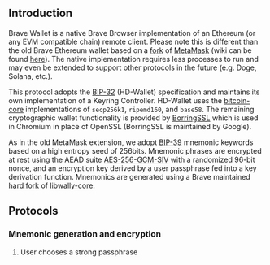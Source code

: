 ## Introduction

Brave Wallet is a native Brave Browser implementation of an Ethereum (or any EVM compatible chain) remote client. Please note this is different than the old Brave Ethereum wallet based on a [fork](https://github.com/brave/ethereum-remote-client) of [MetaMask](https://github.com/MetaMask/metamask-extension) (wiki can be found [here](https://github.com/brave/brave-browser/wiki/Brave-Ethereum-Remote-Client-Wallet-Seed-Information)). The native implementation requires less processes to run and may even be extended to support other protocols in the future (e.g. Doge, Solana, etc.).

This protocol adopts the [BIP-32](https://github.com/bitcoin/bips/blob/master/bip-0032.mediawiki) (HD-Wallet) specification and maintains its own implementation of a Keyring Controller. HD-Wallet uses the [bitcoin-core](https://github.com/bitcoin/bitcoin) implementations of `secp256k1`, `ripemd160`, and `base58`. The remaining cryptographic wallet functionality is provided by [BorringSSL](https://boringssl.googlesource.com/boringssl/) which is used in Chromium in place of OpenSSL (BorringSSL is maintained by Google).

As in the old MetaMask extension, we adopt [BIP-39](https://github.com/bitcoin/bips/blob/master/bip-0039.mediawiki) mnemonic keywords based on a high entropy seed of 256bits.  Mnemonic phrases are encrypted at rest using the AEAD suite [AES-256-GCM-SIV](https://datatracker.ietf.org/doc/html/rfc5297) with a randomized 96-bit nonce, and an encryption key derived by a user passphrase fed into a key derivation function. Mnemonics are generated using a Brave maintained [hard fork]([https://github.com/ElementsProject/libwally-core/commit/cd5b8c404352759d603208e08c59003aaeb9a6fa](https://github.com/ElementsProject/libwally-core/commit/cd5b8c404352759d603208e08c59003aaeb9a6fa)) of [libwally-core](https://github.com/ElementsProject/libwally-core).

## Protocols

### Mnemonic generation and encryption

1. User chooses a strong passphrase




